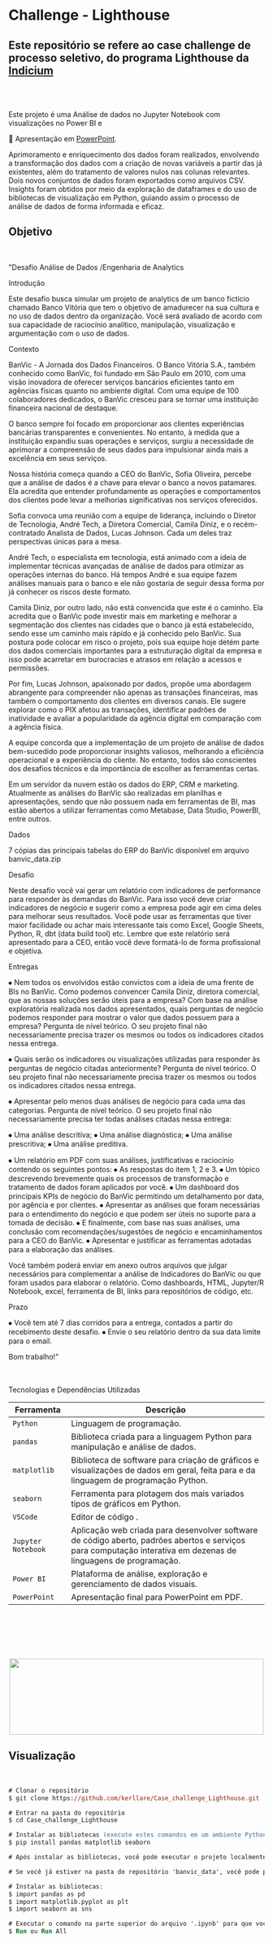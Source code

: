 # <br> Challenge - Lighthouse

## Este repositório se refere ao case challenge de processo seletivo, do programa Lighthouse da [Indicium](https://www.indicium.tech/)

<br>
<br>

 Este projeto é uma Análise de dados no Jupyter Notebook com visualizações no Power BI e

 
 📌 Apresentação em [PowerPoint](https://docs.google.com/presentation/d/13oBHMpdvmp8XPFaqUQsO7bpeUkiXJeRl/edit#slide=id.p3).


 Aprimoramento e enriquecimento dos dados foram realizados, envolvendo a transformação dos dados com a criação de novas variáveis a partir das já existentes, além do tratamento de valores nulos nas colunas relevantes. Dois novos conjuntos de dados foram exportados como arquivos CSV. Insights foram obtidos por meio da exploração de dataframes e do uso de bibliotecas de visualização em Python, guiando assim o processo de análise de dados de forma informada e eficaz.



## Objetivo

<br>

"Desafio Análise de Dados /Engenharia de Analytics

Introdução

Este desafio busca simular um projeto de analytics de um banco fictício chamado Banco Vitória que tem o objetivo de amadurecer na sua cultura e no uso de dados dentro da organização. Você será avaliado de acordo com sua capacidade de raciocínio analítico, manipulação,  visualização e argumentação com o uso de dados.

Contexto

BanVic - A Jornada dos Dados Financeiros. O Banco Vitória S.A., também conhecido como BanVic, foi fundado em São Paulo em 2010, com uma visão inovadora de oferecer serviços bancários eficientes tanto em agências físicas quanto no ambiente digital. Com uma equipe de 100 colaboradores dedicados, o BanVic cresceu para se tornar uma instituição financeira nacional de destaque.

O banco sempre foi focado em proporcionar aos clientes experiências bancárias transparentes e convenientes. No entanto, à medida que a instituição expandiu suas operações e serviços, surgiu a necessidade de aprimorar a compreensão de seus dados para impulsionar ainda mais a excelência em seus serviços.


Nossa história começa quando a CEO do BanVic, Sofia Oliveira, percebe que a análise de dados é a chave para elevar o banco a novos patamares. Ela acredita que entender profundamente as operações e comportamentos dos clientes pode levar a melhorias significativas nos serviços oferecidos.

Sofia convoca uma reunião com a equipe de liderança, incluindo o Diretor de Tecnologia, André Tech, a Diretora Comercial, Camila Diniz, e o recém-contratado Analista de Dados, Lucas Johnson. Cada um deles traz perspectivas únicas para a mesa.

André Tech, o especialista em tecnologia, está animado com a ideia de implementar técnicas avançadas de análise de dados para otimizar as operações internas do banco. Há tempos André e sua equipe fazem análises manuais para o banco e ele não gostaria de seguir dessa forma por já conhecer os riscos deste formato.

Camila Diniz, por outro lado, não está convencida que este é o caminho. Ela acredita que o BanVic pode investir mais em marketing  e melhorar a segmentação dos clientes nas cidades que o banco já está estabelecido, sendo esse um caminho mais rápido e já conhecido pelo BanVic. Sua postura pode colocar em risco o projeto, pois sua equipe hoje detém parte dos dados comerciais importantes para a estruturação digital da empresa e isso pode acarretar em burocracias e atrasos em relação a acessos e permissões.

Por fim, Lucas Johnson, apaixonado por dados, propõe uma abordagem abrangente para compreender não apenas as transações financeiras, mas também o comportamento dos clientes em diversos canais. Ele sugere explorar como o PIX afetou as transações, identificar padrões de inatividade e avaliar a popularidade da agência digital em comparação com a agência física.

A equipe concorda que a implementação de um projeto de análise de dados bem-sucedido pode proporcionar insights valiosos, melhorando a eficiência operacional e a experiência do cliente. No entanto, todos são conscientes dos desafios técnicos e da importância de escolher as ferramentas certas.

Em um servidor da nuvem estão os dados do ERP, CRM e marketing. Atualmente as análises do BanVic são realizadas em planilhas e apresentações, sendo que não possuem nada em ferramentas de BI, mas estão abertos a utilizar ferramentas como Metabase, Data Studio, PowerBI, entre outros.


Dados

7 cópias das principais tabelas do ERP do BanVic disponível em arquivo banvic_data.zip

Desafio

Neste desafio você vai gerar um relatório com indicadores de performance para responder às demandas do BanVic. Para isso você deve criar indicadores de negócio e sugerir como a empresa pode agir em cima deles para melhorar seus resultados. Você pode usar as ferramentas que tiver maior facilidade ou achar mais interessante tais como Excel, Google Sheets, Python, R, dbt (data build tool) etc.  Lembre que este relatório será apresentado para a CEO, então você deve formatá-lo de forma profissional e objetiva.

Entregas

⦁	Nem todos os envolvidos estão convictos com a ideia de uma frente de BIs no BanVic. Como podemos convencer Camila Diniz, diretora comercial,  que as nossas soluções serão úteis para a empresa? Com base na análise exploratória realizada nos dados apresentados, quais perguntas de negócio podemos responder para mostrar o valor que dados possuem para a empresa? Pergunta de nível teórico. O seu projeto final não necessariamente precisa trazer os mesmos ou todos os indicadores citados nessa entrega.

⦁	Quais serão os indicadores ou visualizações utilizadas para responder às perguntas de negócio citadas anteriormente? Pergunta de nível teórico. O seu projeto final não necessariamente precisa trazer os mesmos ou todos os indicadores citados nessa entrega.

⦁	Apresentar pelo menos duas análises de negócio para cada uma das categorias. Pergunta de nível teórico. O seu projeto final não necessariamente precisa ter todas análises citadas nessa entrega: 

⦁	Uma análise descritiva;
⦁	Uma análise diagnóstica;
⦁	Uma análise prescritiva;
⦁	Uma análise preditiva.

⦁	Um relatório em PDF com suas análises, justificativas e raciocínio contendo os seguintes pontos:
⦁	As respostas do item 1, 2 e 3.
⦁	Um tópico descrevendo brevemente quais os processos de transformação e tratamento de dados foram aplicados por você.
⦁	Um dashboard dos principais KPIs de negócio do BanVic permitindo um detalhamento por data, por agência e por clientes.
⦁	Apresentar as análises que foram necessárias para o entendimento do negócio e que podem ser úteis no suporte para a tomada de decisão.
⦁	E finalmente, com base nas suas análises, uma conclusão com recomendações/sugestões de negócio e encaminhamentos para a CEO do BanVic.
⦁	Apresentar e justificar as ferramentas adotadas para a elaboração das análises.

Você também poderá enviar em anexo outros arquivos que julgar necessários  para complementar a análise de Indicadores do BanVic ou que foram usados para elaborar o relatório. Como dashboards, HTML, Jupyter/R Notebook, excel, ferramenta de BI, links para repositórios de código, etc. 

Prazo

⦁	Você tem até 7 dias corridos para a entrega, contados a partir do recebimento deste desafio.
⦁	Envie o seu relatório dentro da sua data limite para o email.

Bom trabalho!"


<br>
<br>
Tecnologias e Dependências Utilizadas

<br>

| Ferramenta | Descrição |
| --- | --- |
| `Python` | Linguagem de programação. |
| `pandas`    | Biblioteca criada para a linguagem Python para manipulação e análise de dados.|
| `matplotlib`   | Biblioteca de software para criação de gráficos e visualizações de dados em geral, feita para e da linguagem de programação Python.|
| `seaborn`    | Ferramenta para plotagem dos mais variados tipos de gráficos em Python.|
| `VSCode` | Editor de código . |
| `Jupyter Notebook`| Aplicação web criada para desenvolver software de código aberto, padrões abertos e serviços para computação interativa em dezenas de linguagens de programação.|
| `Power BI`    | Plataforma de análise, exploração e gerenciamento de dados visuais.|
| `PowerPoint` | Apresentação final para PowerPoint em PDF.|



<br>

<br>
<br>

<h1 align="center">

<p align="center">
<img src= "https://user-images.githubusercontent.com/101025726/181298279-6077c500-ca49-42af-9ae6-a93ac8ce4ca4.gif" width="500px" height="150"/>
</p>

##  Visualização

<br>

```ps
# Clonar o repositório
$ git clone https://github.com/kerllare/Case_challenge_Lighthouse.git

# Entrar na pasta do repositório
$ cd Case_challenge_Lighthouse

# Instalar as bibliotecas (execute estes comandos em um ambiente Python):
$ pip install pandas matplotlib seaborn

# Após instalar as bibliotecas, você pode executar o projeto localmente no arquivo 'case.ipynb'.

# Se você já estiver na pasta do repositório 'banvic_data', você pode prosseguir da seguinte maneira:

# Instalar as bibliotecas:
$ import pandas as pd
$ import matplotlib.pyplot as plt
$ import seaborn as sns

# Executar o comando na parte superior do arquivo '.ipynb' para que você possa rodar o projeto localmente no arquivo 'case.ipynb'.
$ Run ou Run All

```
<br>
<br>


## ⚗️ Interface Gráfica

<br>

📌 Este projeto está com visualizações interativas no Power BI Web. Você pode acessar no link [Power BI](https://app.powerbi.com/links/xwEDIeVb-G?ctid=b70a52ba-3613-4f1f-8f61-0a9773b4042f&pbi_source=linkShare).

📌 Apresentação em [PowerPoint](https://docs.google.com/presentation/d/13oBHMpdvmp8XPFaqUQsO7bpeUkiXJeRl/edit#slide=id.p3).




<br>
<br>

<br>

<p align="center"> Desenvolvido por <a href="https://www.linkedin.com/in/kerlla-analista-de-dados/" target="_blank">Kerlla - Analista de Dados</a> </p>


